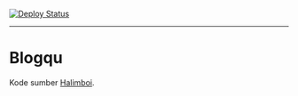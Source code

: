 [![Deploy Status](https://api.netlify.com/api/v1/badges/0b970c7b-d015-4cad-bdc1-c7e76e11f371/deploy-status)](https://app.netlify.com/sites/halimboi/deploys)

***

# Blogqu
Kode sumber [Halimboi](https://halimboi.com).
